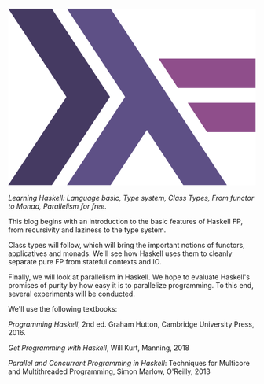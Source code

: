 
![Haskell logo](/docs/assets/images/haskell.svg)

_Learning Haskell: Language basic, Type system, Class Types, From functor to Monad, Parallelism for free._

This blog begins with an introduction to the basic features of Haskell FP, from recursivity and laziness to the type system. 

Class types will follow, which will bring the important notions of functors, applicatives and monads. We'll see how Haskell uses them to cleanly separate pure FP from stateful contexts and IO.

Finally, we will look at parallelism in Haskell. We hope to evaluate Haskell's promises of purity by how easy it is to parallelize programming. To this end, several experiments will be conducted.

We'll use the following textbooks:

_Programming Haskell_, 2nd ed. Graham Hutton, Cambridge University Press, 2016.

_Get Programming with Haskell_, Will Kurt, Manning, 2018

_Parallel and Concurrent Programming in Haskell_: Techniques for Multicore and Multithreaded Programming, Simon Marlow, O'Reilly, 2013
